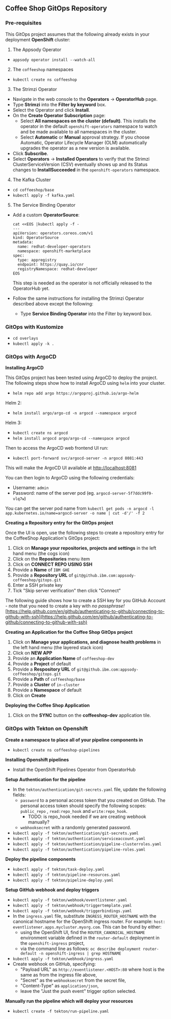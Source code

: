 ## Coffee Shop GitOps Repository

### Pre-requisites

This GitOps project assumes that the following already exists in your deployment **OpenShift** cluster:

1. The Appsody Operator

* `appsody operator install --watch-all`

2. The `coffeeshop` namespaces

* `kubectl create ns coffeeshop`

3. The Strimzi Operator

* Navigate in the web console to the **Operators** → **OperatorHub** page.
* Type **Strimzi** into the **Filter by keyword** box.
* Select the Operator and click **Install**.
* On the **Create Operator Subscription** page:
    * Select **All namespaces on the cluster (default)**. This installs the operator in the default `openshift-operators` namespace to watch and be made available to all namespaces in the cluster.
    * Select **Automatic** or **Manual** approval strategy. If you choose Automatic, Operator Lifecycle Manager (OLM) automatically upgrades the operator as a new version is available.
* Click **Subscribe**.
* Select **Operators** → **Installed Operators** to verify that the Strimzi ClusterServiceVersion (CSV) eventually shows up and its Status changes to **InstallSucceeded** in the `openshift-operators` namespace.


4. The Kafka Cluster

* `cd coffeeshop/base`
* `kubectl apply -f kafka.yaml`

5. The Service Binding Operator

* Add a custom **OperatorSource**:

    ```console
    cat <<EOS |kubectl apply -f -
    ---
    apiVersion: operators.coreos.com/v1
    kind: OperatorSource
    metadata:
      name: redhat-developer-operators
      namespace: openshift-marketplace
    spec:
      type: appregistry
      endpoint: https://quay.io/cnr
      registryNamespace: redhat-developer
    EOS
    ```
    This step is needed as the operator is not officially released to the OperatorHub yet.

* Follow the same instructions for installing the Strimzi Operator described above except the following:
    * Type **Service Binding Operator** into the Filter by keyword box.

### GitOps with Kustomize

* `cd overlays`
* `kubectl apply -k .`

### GitOps with ArgoCD

**Installing ArgoCD**

This GitOps project has been tested using ArgoCD to deploy the project. The following steps show how to install ArgoCD using `helm` into your cluster.

* `helm repo add argo https://argoproj.github.io/argo-helm`

Helm 2:
* `helm install argo/argo-cd -n argocd --namespace argocd`

Helm 3:
* `kubectl create ns argocd`
* `helm install argocd argo/argo-cd --namespace argocd`

Then to access the ArgoCD web frontend UI run:

* `kubectl port-forward svc/argocd-server -n argocd 8081:443 `

This will make the ArgoCD UI available at [http://localhost:8081](http://localhost:8081)

You can then login to ArgoCD using the following credentials:

* Username:	`admin`
* Password:  name of the server pod (eg. `argocd-server-5f7ddc99f9-vlq7w`)

You can get the server pod name from `kubectl get pods -n argocd -l app.kubernetes.io/name=argocd-server -o name | cut -d'/' -f 2`

**Creating a Repository entry for the GitOps project**

Once the UI is open, use the following steps to create a repository entry for the CoffeeShop Application's GitOps project:

1. Click on **Manage your repositories, projects and settings** in the left hand menu (the cogs icon)
2. Click on the **Repositories** menu item
3. Click on **CONNECT REPO USING SSH**
4. Provide a **Name** of `IBM GHE`
5. Provide a **Repository URL** of `git@github.ibm.com:appsody-coffeeshop/gitops.git`
6. Enter a SSH private key
7. Tick "Skip server verification" then click "Connect"

The following guide shows how to create a SSH key for you GitHub Account - note that you need to create a key with *no passphrase!*  
[https://help.github.com/en/github/authenticating-to-github/connecting-to-github-with-ssh](https://help.github.com/en/github/authenticating-to-github/connecting-to-github-with-ssh)

**Creating an Application for the Coffee Shop GitOps project**

1. Click on **Manage your applications, and diagnose health problems** in the left hand menu (the layered stack icon)
2. Click on **NEW APP**
3. Provide an **Application Name** of `coffeeshop-dev`
4. Provide a **Project** of default
5. Provide a **Respository URL** of `git@github.ibm.com:appsody-coffeeshop/gitops.git`
6. Provide a **Path** of `coffeeshop/base`
7. Provide a **Cluster** of `in-cluster`
8. Provide a **Namespace** of default
9. Click on **Create**

**Deploying the Coffee Shop Application**

1. Click on the **SYNC** button on the **coffeeshop-dev** application tile.

### GitOps with Tekton on Openshift

**Create a namespace to place all of your pipeline components in**

* `kubectl create ns coffeeshop-pipelines`

**Installing Openshift pipelines**

* Install the OpenShift Pipelines Operator from OperatorHub

**Setup Authentication for the pipeline**

* In the `tekton/authentication/git-secrets.yaml` file, update the following fields:
  * `password` to a personal access token that you created on GitHub. The personal access token should specify the following scopes: `public_repo` , `read:repo_hook` and `write:repo_hook`.
    * TODO: is repo_hook needed if we are creating webhook manually?
  * `webhooksecret` with a randomly generated password.
* `kubectl apply -f tekton/authentication/git-secrets.yaml`
* `kubectl apply -f tekton/authentication/serviceaccount.yaml`
* `kubectl apply -f tekton/authentication/pipeline-clusterroles.yaml`
* `kubectl apply -f tekton/authentication/pipeline-roles.yaml`

**Deploy the pipeline components**

* `kubectl apply -f tekton/task-deploy.yaml`
* `kubectl apply -f tekton/pipeline-resources.yaml`
* `kubectl apply -f tekton/pipeline-deploy.yaml`

**Setup GitHub webhook and deploy triggers**

* `kubectl apply -f tekton/webhook/eventlistener.yaml`
* `kubectl apply -f tekton/webhook/triggertemplate.yaml`
* `kubectl apply -f tekton/webhook/triggerbindings.yaml`
* In the `ingress.yaml` file, substitute `INGRESS_ROUTER_HOSTNAME` with the canonical hostname for the OpenShift ingress router. For example: `host: eventlistener.apps.mycluster.myorg.com`. This can be found by either:
  * using the OpenShift UI, find the `ROUTER_CANONICAL_HOSTNAME` environment variable defined in the `router-default` deployment in the `openshift-ingress` project,
  * via the command line as follows: `oc describe deployment router-default -n openshift-ingress | grep HOSTNAME`
* `kubectl apply -f tekton/webhook/ingress.yaml`
* Create webhook on GitHub, specifying:
  * "Payload URL" as `http://eventlistener.<HOST>:80` where host is the same as from the ingress file above,
  * "Secret" as the `webhooksecret` from the secret file,
  * "Content-Type" as `application/json`,
  * leave the "Just the push event" trigger option selected.

**Manually run the pipeline which will deploy your resources**

* `kubectl create -f tekton/run-pipeline.yaml` 
